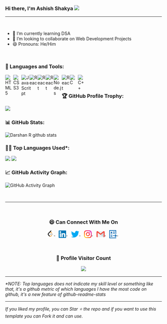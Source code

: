 ### Hi there, I'm Ashish Shakya <img src="https://github.com/gulshanyadav01/Ashish1101/blob/master/Assets/Hi.gif" width="22px">

---

<br />

- 🌱 I’m currently learning DSA
- 👯 I’m looking to collaborate on Web Development Projects
- 😄 Pronouns: He/Him
<!-- - ⚡ Fun fact: I'm in confusion, can you help me to choose the color for the website design -->

<br />


### 🧰 Languages and Tools:

<img align="left" alt="HTML5" width="26px" src="https://github.com/Ashish1101/gulshanyadav01/blob/master/Assets/html.png" />
<img align="left" alt="CSS3" width="26px" src="https://github.com/Ashish1101/gulshanyadav01/blob/master/Assets/css.png" />
<img align="left" alt="JavaScript" width="26px" src="https://github.com/Ashish1101/gulshanyadav01/blob/master/Assets/javascript.svg" />
<img align="left" alt="React" width="26px" src="https://github.com/Ashish1101/gulshanyadav01/blob/master/Assets/react-2.svg" />
<img align="left" alt="React" width="26px" src="https://github.com/Ashish1101/gulshanyadav01/blob/master/Assets/redux.svg" />
<img align="left" alt="React" width="26px" src="https://github.com/Ashish1101/gulshanyadav01/blob/master/Assets/graphql.svg" />
<img align="left" alt="Node.js" width="26px" src="https://github.com/Ashish1101/gulshanyadav01/blob/master/Assets/nodejs-icon.svg" />
<img align="left" alt="React" width="26px" src="https://github.com/Ashish1101/gulshanyadav01/blob/master/Assets/mongodb-icon-1.svg" />
<img align="left" alt="C" width="26px" src="https://github.com/Ashish1101/gulshanyadav01/blob/master/Assets/c.png" />
<img align="left" alt="C++" width="26px" src="https://github.com/Ashish1101/gulshanyadav01/blob/master/Assets/c.svg" />

<!-- <img align="left" alt="Visual Studio Code" width="26px" src="https://github.com/Ashish1101/Ashish1101/blob/master/Assets/visual-studio-code.png" />
<img align="left" alt="Git" width="26px" src="https://github.com/Ashish1101/Ashish1101/blob/master/Assets/git-icon.svg" /> -->

<br />
<br />


<!-- Profile Trophy -->
### 🏆 GitHub Profile Trophy:
<a href="https://github.com/ryo-ma/github-profile-trophy">
  <img width=800 src="https://github-profile-trophy.vercel.app/?username=Ashish1101&column=8&theme=darkhub&no-frame=true&no-bg=true"/>
</a>


<!--   Stats -->
### 📊 GitHub Stats:
![Darshan R github stats](https://github-readme-stats.vercel.app/api?username=Ashish1101&theme=nord&show_icons=true&count_private=true)
  
  
<!--   Top Languages Using -->
### 👨‍💻 Top Languages Used*:
![](https://github-profile-summary-cards.vercel.app/api/cards/repos-per-language?username=Ashish1101&theme=nord_dark)
![](https://github-profile-summary-cards.vercel.app/api/cards/most-commit-language?username=Ashish1101&theme=nord_dark)


<!--   GitHub stats graph -->
### 📈 GitHub Activity Graph:
 ![GitHub Activity Graph](https://activity-graph.herokuapp.com/graph?username=Ashish1101&theme=github)

 <br> 
 
 <hr>
 
 <br>

  <div align="center">
  <h3><b>😄 Can Connect With Me On</b></h3>
  </div>
<p align="center">
<a href="https://www.leetcode.com/Ashish1101" target="_blank">
  <img align="center" alt="Ashish Shakya | Portfolio" width="24px" src="https://github.com/SatYu26/SatYu26/blob/master/Assets/leetcode.png" />
</a> &nbsp;&nbsp;
<a href="https://www.linkedin.com/in/Ashish1101/" target="_blank">
  <img align="center" alt="Gulshan Yadav | Linkedin" width="24px" src="https://github.com/SatYu26/SatYu26/blob/master/Assets/Linkedin.svg" />
</a> &nbsp;&nbsp;
<a href="https://twitter.com/Ashish1101" target="_blank">
  <img align="center" alt="Ashish Shakya R | Twitter" width="26px" src="https://github.com/SatYu26/SatYu26/blob/master/Assets/Twitter.svg" />
</a> &nbsp;&nbsp;
<a href="https://www.instagram.com/Ashish1101/" target="_blank">
  <img align="center" alt="Ashish Shakya | Instagram" width="24px" src="https://github.com/SatYu26/SatYu26/blob/master/Assets/Instagram.svg" />
</a> &nbsp;&nbsp;
<a href="mailto:ashishskkumar321@gmail.com" target="_blank">
  <img align="center" alt="Ashish Shakya | Gmail" width="26px" src="https://github.com/SatYu26/SatYu26/blob/master/Assets/Gmail.svg" />
</a> &nbsp;&nbsp;
<a href="https://drive.google.com/file/d/1c6BS_cJqW9JwrqOfVH-3DgqkzeyZ9NXA/view">
    <img align="center" alt="Gulshan Yadav | Resume" width="24px" src="https://github.com/SatYu26/SatYu26/blob/master/Assets/resume.png" />
</a> &nbsp;&nbsp;
<p>
  
<br>
  
<div align=center>
  <h3><b>📍 Profile Visitor Count</b></h3>
</div>
    
<!-- retro visitor counter -->  
<p align="center" >   
  <img src="https://profile-counter.glitch.me/Ashish1101/count.svg" />  
</p>
   
  ---
  *\*NOTE: Top languages does not indicate my skill level or something like that, it's a github metric of which languages I have the most code on github, it's a new feature of github-readme-stats*
  
  ---
  *If you liked my profile, you can Star ⭐ the repo and if you want to use this template you can Fork it and can use.*
  
